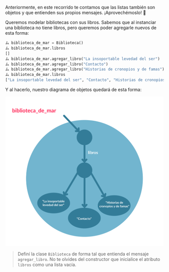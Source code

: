 Anteriormente, en este recorrido te contamos que las listas también son objetos y que entienden sus propios mensajes. ¡Aprovechémoslo! :raised_hands:

Queremos modelar bibliotecas con sus libros. Sabemos que al instanciar una biblioteca no tiene libros, pero queremos poder agregarle nuevos de esta forma:

```python
ム biblioteca_de_mar = Biblioteca()
ム biblioteca_de_mar.libros
[]
ム biblioteca_de_mar.agregar_libro("La insoportable levedad del ser")
ム biblioteca_de_mar.agregar_libro("Contacto")
ム biblioteca_de_mar.agregar_libro("Historias de cronopios y de famas")
ム biblioteca_de_mar.libros
["La insoportable levedad del ser", "Contacto", "Historias de cronopios y de famas"]
```

Y al hacerlo, nuestro diagrama de objetos quedará de esta forma:

<img src="https://raw.githubusercontent.com/MumukiProject/mumuki-guia-python3-colecciones/master/assets/objetos_nuevo2-17_1663684194201.svg" alt="objetos_nuevo2-17_1663684194201.svg" width="550px" height="auto">

> Definí la clase `Biblioteca` de forma tal que entienda el mensaje `agregar_libro`. No te olvides del constructor que inicialice el atributo `libros` como una lista vacía.